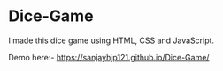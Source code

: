 # Dice-Game
I made this dice game using HTML, CSS and JavaScript.

Demo here:- https://sanjayhjp121.github.io/Dice-Game/
